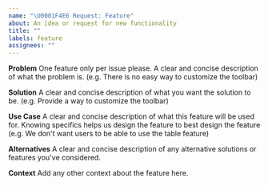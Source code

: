 ```yaml
---
name: "\U0001F4E6 Request: Feature"
about: An idea or request for new functionality
title: ""
labels: feature
assignees: ""
---
```


**Problem**
One feature only per issue please. A clear and concise description of what the problem is. (e.g. There is no easy way to customize the toolbar)

**Solution**
A clear and concise description of what you want the solution to be. (e.g. Provide a way to customize the toolbar)

**Use Case**
A clear and concise description of what this feature will be used for. Knowing specifics helps us design the feature to best design the feature (e.g. We don't want users to be able to use the table feature)

**Alternatives**
A clear and concise description of any alternative solutions or features you've considered.

**Context**
Add any other context about the feature here.
